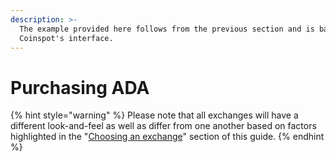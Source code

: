 ```yaml
---
description: >-
  The example provided here follows from the previous section and is based on
  Coinspot's interface.
---
```


# Purchasing ADA

{% hint style="warning" %}
Please note that all exchanges will have a different look-and-feel as well as differ from one another based on factors highlighted in the "[Choosing an exchange](choosing-an-exchange.md)" section of this guide. 
{% endhint %}

